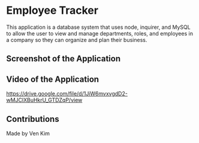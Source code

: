 # Employee Tracker
This application is a database system that uses node, inquirer, and MySQL to allow the user to view and manage departments, roles, and employees in a company so they can organize and plan their business. 

## Screenshot of the Application



## Video of the Application

https://drive.google.com/file/d/1JiW6mvxvgdD2-wMJClXBuHkrU_GTDZqP/view

## Contributions
Made by Ven Kim

